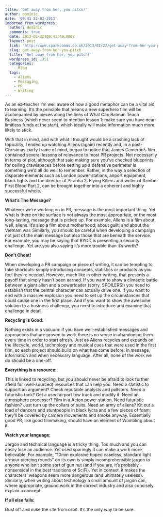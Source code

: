 ```yaml
---
title: 'Get away from her, you pitch!'
author: dominic
date: '09:41 22-02-2013'
imported_from_wordpress:
  author: dominic
  comments: true
  date: 2013-02-22T09:41:49.000Z
  layout: post
  link: 'http://www.sparkcomms.co.uk/2013/02/22/get-away-from-her-you-pitch/'
  slug: get-away-from-her-you-pitch
  title: 'Get away from her, you pitch!'
  wordpress_id: 1351
  categories:
    - Blog
  tags:
    - Aliens
    - Messaging
    - PR
    - Writing
---
```


As an ex-teacher I’m well aware of how a good metaphor can be a vital aid to learning. It’s the principle that means a new superhero film will be accompanied by pieces along the lines of What Can Batman Teach Business (which never seem to mention lesson 1: make sure you have near-limitless funds at the start), which ideally will make information much more likely to stick.

With that in mind, and with what I thought would be a crashing lack of topicality, I ended up watching Aliens (again) recently and, in a post-Christmas-party frame of mind, began to notice that James Cameron’s film contained several lessons of relevance to most PR projects. Not necessarily in terms of plot, although that said making sure you’ve checked blueprints for ceiling crawlspaces before setting up a defensive perimeter is something we’d all do well to remember. Rather, in the way a selection of disparate elements such as London power stations, airport equipment, black tights and the director of Piranha 2: Flying Killers and writer of Rambo: First Blood Part 2, can be brought together into a coherent and highly successful whole.

**What’s The Message?**

Whatever we’re working on in PR, message is the most important thing. Yet what is there on the surface is not always the most appropriate, or the most long-lasting, message that is picked up. For example, Aliens is a film about, well, aliens. It’s also a film about motherhood; about guilt; and about the Vietnam war. Similarly, you should be careful when developing a campaign not just of the main message but also those that are beneath the service. For example, you may be saying that BYOD is presenting a security challenge. Yet are you also saying it’s more trouble than it’s worth?

**Don’t Cheat!**

When developing a PR campaign or piece of writing, it can be tempting to take shortcuts: simply introducing concepts, statistics or products as you feel they’re needed. However, much like in other writing, that presents a payoff that simply hasn’t been earned. If you want to show a climactic battle between a giant alien and a powerloader (sorry, SPOILERS!) you need to establish that the central character can actually drive one. If you want to end with a massive explosion you need to set up the circumstances that could cause one in the first place. And if you want to show the awesome solution to a business challenge, you need to introduce and examine that challenge in detail.

**Recycling is Good:**

Nothing exists in a vacuum: if you have well-established messages and approaches that are proven to work there is no sense in abandoning them every time in order to start afresh. Just as Aliens recycles and expands on the lifecycle, world, technology and musical cues that were used in the first film, so each project should build on what has come before: in message, information and when necessary language. After all, none of the work we do should be a one-off.

**Everything is a resource:**

This is linked to recycling, but you should never be afraid to look further afield for (well-sourced) resources that can help you. Need a statistic to support an argument? Check reputable analysts and pollsters. Need a futuristic tank? Get a used airport tow truck and modify it. Need an atmosphere processer? Film in a Acton power station. Need futuristic fashion? Just turn up the collars of suits. Need an army of aliens? Kit out a load of dancers and stuntpeople in black lycra and a few pieces of foam: they’ll be covered by camera movements and smoke anyway. Essentially good PR, like good filmmaking, should have an element of Wombling about it.

**Watch your language:**

Jargon and technical language is a tricky thing. Too much and you can easily lose an audience. Yet used sparingly it can make a work more believable. For example, “10mm explosive tipped caseless, standard light armour piercing rounds” on its own is simply incomprehensible jargon to anyone who isn’t some sort of gun nut (and if you are, it’s probably nonsensical in the best traditions of SciFi). Yet in context, it makes the characters’ weapons seem more dangerous (and ultimately useless). Similarly, when writing about technology a small amount of jargon can, where appropriate, ground work in the correct industry and also concisely explain a concept.

**If all else fails:**

Dust off and nuke the site from orbit. It’s the only way to be sure.
